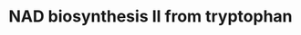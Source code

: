 ---
annotations:
- id: PW:0000219
  parent: classic metabolic pathway
  type: Pathway Ontology
  value: nicotinamide adenine dinucleotide biosynthetic pathway
- id: PW:0000002
  parent: classic metabolic pathway
  type: Pathway Ontology
  value: classic metabolic pathway
authors:
- Cizar
- AlexanderPico
- Egonw
- Khanspers
- MaintBot
- L Dupuis
- Eweitz
citedin:
- link: PMC8937610
  title: Bioinformatics analysis of potential therapeutic targets for COVID-19 infection
    in patients with carotid atherosclerosis (2022)
communities: []
description: 'As a general rule, most prokaryotes utilize the aspartate de novo pathway,
  in which the nicotinate moiety of NAD is synthesized from aspartate (see NAD biosynthesis
  I (from aspartate)). In eukaryotes, the de novo pathway starts with tryptophan (this
  pathway). The role of tryptophan as a precursor in eukaryotic NAD biosynthesis was
  first suggested by nutritional studies in which humans stricken with pellagra, a
  nicotinamide (niacine) deficiency disease, recovered after the addition of tryptophan
  or niacin to their diets (Krehl et al). Other studies established tryptophan as
  a precursor of NAD in many animal and plant systems (Foster et al). This pathway
  is closely related to the catabolic pathway of tryptophan (tryptophan degradation
  I (via anthranilate)), suggesting an evolutionary link between the two.  Though
  rare, the synthesis of NAD from tryptophan in prokaryotes has been observed in several
  organisms. Wilson and Henderson reported that Xanthomonas arboricola pv. pruni requires
  niacin for growth and can use tryptophan or 3-hydroxyanthranilic acid as a substitute
  [Wilson63]. Some members of the Actinomycete group were also reported to utilize
  tryptophan for NAD biosynthesis (Lingens et al).  Recent studies based on comparative
  genome analysis have identified the five genes involved in the "eukaryotic" pathway
  in several bacterial strains, confirming that some bacteria may indeed utilize this
  pathway rather than the aspartate pathway (Kurnasov et al).  In yeast, the de novo
  pathway consists of six enzymatic steps (catalyzed by the products of the BNA genes)
  and one non-enzymatic reaction. After the last enzymatic reaction (catalyzed by
  Bna6p), the de novo pathway converges with the salvage pathway (Panozzo et al).  In
  plants:  In plants current evidence strongly supports the NAD biosynthetic route
  from L-aspartate (NAD biosynthesis I (from aspartate)). However, the finding of
  gene homologs encoding enzymes of the early steps in the kynurenine pathway (this
  pathway) in the genome sequence of rice (Oryza sativa) does not rule out this pathway
  in monocotyledones and remains to be further investigated (Katoh et al).  Adapted
  from   [BioCyc](http://biocyc.org/META/new-image?type=PATHWAY&object=NADSYN-PWY&detail-level=3&ENZORG=TAX-9606). '
last-edited: 2025-03-26
ndex: fc35169a-8b64-11eb-9e72-0ac135e8bacf
organisms:
- Homo sapiens
redirect_from:
- /index.php/Pathway:WP2485
- /instance/WP2485
- /instance/WP2485_r138228
revision: r138228
schema-jsonld:
- '@context': https://schema.org/
  '@id': https://wikipathways.github.io/pathways/WP2485.html
  '@type': Dataset
  creator:
    '@type': Organization
    name: WikiPathways
  description: 'As a general rule, most prokaryotes utilize the aspartate de novo
    pathway, in which the nicotinate moiety of NAD is synthesized from aspartate (see
    NAD biosynthesis I (from aspartate)). In eukaryotes, the de novo pathway starts
    with tryptophan (this pathway). The role of tryptophan as a precursor in eukaryotic
    NAD biosynthesis was first suggested by nutritional studies in which humans stricken
    with pellagra, a nicotinamide (niacine) deficiency disease, recovered after the
    addition of tryptophan or niacin to their diets (Krehl et al). Other studies established
    tryptophan as a precursor of NAD in many animal and plant systems (Foster et al).
    This pathway is closely related to the catabolic pathway of tryptophan (tryptophan
    degradation I (via anthranilate)), suggesting an evolutionary link between the
    two.  Though rare, the synthesis of NAD from tryptophan in prokaryotes has been
    observed in several organisms. Wilson and Henderson reported that Xanthomonas
    arboricola pv. pruni requires niacin for growth and can use tryptophan or 3-hydroxyanthranilic
    acid as a substitute [Wilson63]. Some members of the Actinomycete group were also
    reported to utilize tryptophan for NAD biosynthesis (Lingens et al).  Recent studies
    based on comparative genome analysis have identified the five genes involved in
    the "eukaryotic" pathway in several bacterial strains, confirming that some bacteria
    may indeed utilize this pathway rather than the aspartate pathway (Kurnasov et
    al).  In yeast, the de novo pathway consists of six enzymatic steps (catalyzed
    by the products of the BNA genes) and one non-enzymatic reaction. After the last
    enzymatic reaction (catalyzed by Bna6p), the de novo pathway converges with the
    salvage pathway (Panozzo et al).  In plants:  In plants current evidence strongly
    supports the NAD biosynthetic route from L-aspartate (NAD biosynthesis I (from
    aspartate)). However, the finding of gene homologs encoding enzymes of the early
    steps in the kynurenine pathway (this pathway) in the genome sequence of rice
    (Oryza sativa) does not rule out this pathway in monocotyledones and remains to
    be further investigated (Katoh et al).  Adapted from   [BioCyc](http://biocyc.org/META/new-image?type=PATHWAY&object=NADSYN-PWY&detail-level=3&ENZORG=TAX-9606). '
  keywords:
  - 2-Amino-3-carboxymuconicacid semialdehyde
  - 3-Hydroxyanthranilic acid
  - AFMID
  - AMP
  - ATP
  - Carbon dioxide
  - Diphosphate
  - Formic acid
  - H+
  - H2O
  - HAAO
  - KMO
  - KYNU
  - L-3-Hydroxykynurenine
  - L-Alanine
  - L-Glutamic acid
  - L-Glutamine
  - L-Kynurenine
  - L-Tryptophan
  - N'-Formylkynurenine
  - NAD
  - NADP
  - NADPH
  - NADSYN1
  - NMNAT1
  - Nicotinic acidadenine dinucleotide
  - Nicotinic acidmononucleotide
  - Oxygen
  - Phosphoribosylpyrophosphate
  - QPRT
  - Quinolinic acid
  - TDO2
  - pyrophosphate
  license: CC0
  name: NAD biosynthesis II from tryptophan
seo: CreativeWork
title: NAD biosynthesis II from tryptophan
wpid: WP2485
---